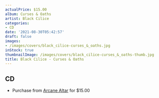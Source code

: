 ```yaml
---
actualPrice: $15.00
album: Curses & Oaths
artist: Black Cilice
categories:
- CD
date: '2021-08-30T05:42:57'
draft: false
images:
- /images/covers/black_cilice-curses_&_oaths.jpg
inStock: true
thumbnailImage: /images/covers/black_cilice-curses_&_oaths-thumb.jpg
title: Black Cilice - Curses & Oaths
---
```


## CD
* Purchase from [Arcane Altar](https://arcanealtar.bigcartel.com/product/black-cilice-curses-oaths-2cd) for $15.00
